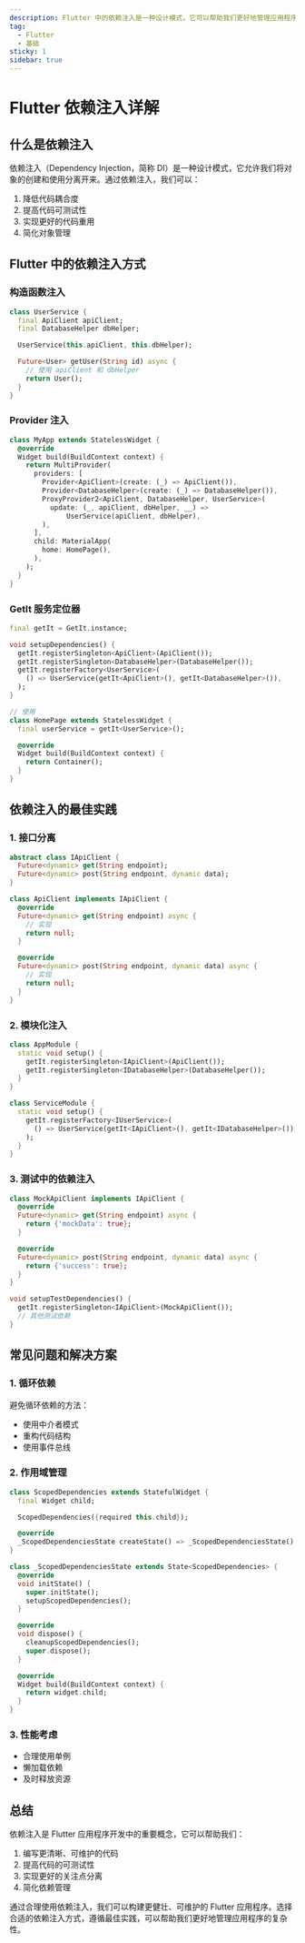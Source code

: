 ```yaml
---
description: Flutter 中的依赖注入是一种设计模式，它可以帮助我们更好地管理应用程序中的依赖关系，提高代码的可维护性和可测试性。
tag:
  - Flutter
  - 基础
sticky: 1
sidebar: true
---
```


# Flutter 依赖注入详解

## 什么是依赖注入

依赖注入（Dependency Injection，简称 DI）是一种设计模式，它允许我们将对象的创建和使用分离开来。通过依赖注入，我们可以：

1. 降低代码耦合度
2. 提高代码可测试性
3. 实现更好的代码重用
4. 简化对象管理

## Flutter 中的依赖注入方式

### 构造函数注入

```dart
class UserService {
  final ApiClient apiClient;
  final DatabaseHelper dbHelper;

  UserService(this.apiClient, this.dbHelper);

  Future<User> getUser(String id) async {
    // 使用 apiClient 和 dbHelper
    return User();
  }
}
```

### Provider 注入

```dart
class MyApp extends StatelessWidget {
  @override
  Widget build(BuildContext context) {
    return MultiProvider(
      providers: [
        Provider<ApiClient>(create: (_) => ApiClient()),
        Provider<DatabaseHelper>(create: (_) => DatabaseHelper()),
        ProxyProvider2<ApiClient, DatabaseHelper, UserService>(
          update: (_, apiClient, dbHelper, __) =>
              UserService(apiClient, dbHelper),
        ),
      ],
      child: MaterialApp(
        home: HomePage(),
      ),
    );
  }
}
```

### GetIt 服务定位器

```dart
final getIt = GetIt.instance;

void setupDependencies() {
  getIt.registerSingleton<ApiClient>(ApiClient());
  getIt.registerSingleton<DatabaseHelper>(DatabaseHelper());
  getIt.registerFactory<UserService>(
    () => UserService(getIt<ApiClient>(), getIt<DatabaseHelper>()),
  );
}

// 使用
class HomePage extends StatelessWidget {
  final userService = getIt<UserService>();

  @override
  Widget build(BuildContext context) {
    return Container();
  }
}
```

## 依赖注入的最佳实践

### 1. 接口分离

```dart
abstract class IApiClient {
  Future<dynamic> get(String endpoint);
  Future<dynamic> post(String endpoint, dynamic data);
}

class ApiClient implements IApiClient {
  @override
  Future<dynamic> get(String endpoint) async {
    // 实现
    return null;
  }

  @override
  Future<dynamic> post(String endpoint, dynamic data) async {
    // 实现
    return null;
  }
}
```

### 2. 模块化注入

```dart
class AppModule {
  static void setup() {
    getIt.registerSingleton<IApiClient>(ApiClient());
    getIt.registerSingleton<IDatabaseHelper>(DatabaseHelper());
  }
}

class ServiceModule {
  static void setup() {
    getIt.registerFactory<IUserService>(
      () => UserService(getIt<IApiClient>(), getIt<IDatabaseHelper>()),
    );
  }
}
```

### 3. 测试中的依赖注入

```dart
class MockApiClient implements IApiClient {
  @override
  Future<dynamic> get(String endpoint) async {
    return {'mockData': true};
  }

  @override
  Future<dynamic> post(String endpoint, dynamic data) async {
    return {'success': true};
  }
}

void setupTestDependencies() {
  getIt.registerSingleton<IApiClient>(MockApiClient());
  // 其他测试依赖
}
```

## 常见问题和解决方案

### 1. 循环依赖

避免循环依赖的方法：
- 使用中介者模式
- 重构代码结构
- 使用事件总线

### 2. 作用域管理

```dart
class ScopedDependencies extends StatefulWidget {
  final Widget child;

  ScopedDependencies({required this.child});

  @override
  _ScopedDependenciesState createState() => _ScopedDependenciesState();
}

class _ScopedDependenciesState extends State<ScopedDependencies> {
  @override
  void initState() {
    super.initState();
    setupScopedDependencies();
  }

  @override
  void dispose() {
    cleanupScopedDependencies();
    super.dispose();
  }

  @override
  Widget build(BuildContext context) {
    return widget.child;
  }
}
```

### 3. 性能考虑

- 合理使用单例
- 懒加载依赖
- 及时释放资源

## 总结

依赖注入是 Flutter 应用程序开发中的重要概念，它可以帮助我们：

1. 编写更清晰、可维护的代码
2. 提高代码的可测试性
3. 实现更好的关注点分离
4. 简化依赖管理

通过合理使用依赖注入，我们可以构建更健壮、可维护的 Flutter 应用程序。选择合适的依赖注入方式，遵循最佳实践，可以帮助我们更好地管理应用程序的复杂性。